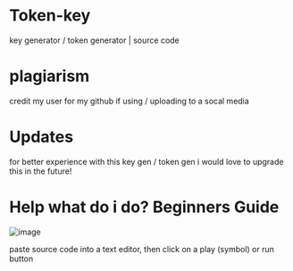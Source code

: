 # Token-key
key generator / token generator | source code


# plagiarism
credit my user for my github if using / uploading to a socal media

# Updates
for better experience with this key gen / token gen i would love to upgrade this in the future!

# Help what do i do? Beginners Guide
![image](https://github.com/user-attachments/assets/5ca0e775-dee3-4bc8-a1ab-91dfda3838c5)

paste source code into a text editor, then click on a play (symbol) or run button

